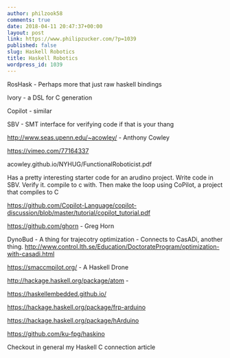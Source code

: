 ```yaml
---
author: philzook58
comments: true
date: 2018-04-11 20:47:37+00:00
layout: post
link: https://www.philipzucker.com/?p=1039
published: false
slug: Haskell Robotics
title: Haskell Robotics
wordpress_id: 1039
---
```


RosHask - Perhaps more that just raw haskell bindings

Ivory - a DSL for C generation

Copilot - similar

SBV - SMT interface for verifying code if that is your thang

http://www.seas.upenn.edu/~acowley/ - Anthony Cowley

https://vimeo.com/77164337

acowley.github.io/NYHUG/FunctionalRoboticist.pdf

Has a pretty interesting starter code for an arudino project. Write code in SBV. Verify it. compile to c with. Then make the loop using CoPilot, a project that compiles to C

https://github.com/Copilot-Language/copilot-discussion/blob/master/tutorial/copilot_tutorial.pdf

https://github.com/ghorn - Greg Horn

DynoBud - A thing for trajecotry optimization - Connects to CasADi, another thing. http://www.control.lth.se/Education/DoctorateProgram/optimization-with-casadi.html

https://smaccmpilot.org/ - A Haskell Drone

http://hackage.haskell.org/package/atom -

https://haskellembedded.github.io/

https://hackage.haskell.org/package/frp-arduino

https://hackage.haskell.org/package/hArduino

https://github.com/ku-fpg/haskino

Checkout in general my Haskell C connection article
